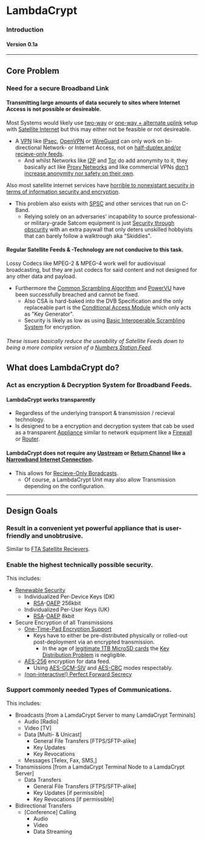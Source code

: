 # LambdaCrypt
### Introduction
#### Version 0.1a

---

## Core Problem
### Need for a secure Broadband Link
#### Transmitting large amounts of data securely to sites where Internet Access is not possible or desireable.
Most Systems would likely use [two-way](https://en.wikipedia.org/wiki/Satellite_Internet_access#Two-way_satellite-only_communication) or [one-way + alternate uplink](https://en.wikipedia.org/wiki/Satellite_Internet_access#One-way_receive,_with_terrestrial_transmit) setup with [Satellite Internet](https://en.wikipedia.org/wiki/Satellite_Internet_access) but this may either not be feasible or not desireable.
- A [VPN](https://en.wikipedia.org/wiki/Virtual_private_network) like [IPsec](https://en.wikipedia.org/wiki/IPsec#Tunnel_mode), [OpenVPN](https://en.wikipedia.org/wiki/OpenVPN) or [WireGuard](https://en.wikipedia.org/wiki/WireGuard) can only work on bi-directional Network- or Internet Access, not on [half-duplex and/or recieve-only feeds](https://en.wikipedia.org/wiki/Satellite_Internet_access#One-way_broadcast,_receive_only).
  - And whilst Networks like [I2P](https://en.wikipedia.org/wiki/I2P) and [Tor](https://en.wikipedia.org/wiki/Tor_(network)) do add anonymity to it, they basically act like [Proxy Networks](https://en.wikipedia.org/wiki/Proxy_server) and like commercial VPNs [don't increase anonymity nor safety on their own](https://en.wikipedia.org/wiki/Virtual_private_network#Common_misconceptions).

Also most satellite internet services have [horrible to nonexistant security in terms of information security and encryption](https://www.youtube.com/watch?v=y1tizjuzVzg).
  - This problem also exists with [SPSC](https://www.youtube.com/watch?v=7Zalmk-eZrM) and other services that run on C-Band.
    - Relying solely on an adversaries' incapability to source professional- or military-grade Satcom equipment is just [Security through obscurity](https://en.wikipedia.org/wiki/Security_through_obscurity) with an extra paywall that only deters unskilled hobbyists that can barely follow a walktrough aka "Skiddies".

#### Regular Satellite Feeds & -Technology are not conducive to this task.
Lossy Codecs like MPEG-2 & MPEG-4 work well for audiovisual broadcasting, but they are just codecs for said content and not designed for any other data and payload.
- Furthermore the [Common Scrambling Algorithm](https://en.wikipedia.org/wiki/Common_Scrambling_Algorithm) and [PowerVU](https://en.wikipedia.org/wiki/PowerVu) have been successfully breached and cannot be fixed.
  - Also CSA is hard-baked into the DVB Specification and the only replaceable part is the [Conditional Access Module](https://en.wikipedia.org/wiki/Conditional_access) which only acts as "Key Generator".
  - Security is likely as low as using [Basic Interoperable Scrambling System](https://en.wikipedia.org/wiki/Basic_Interoperable_Scrambling_System) for encryption.
###### These issues basically reduce the useability of Satellite Feeds down to being a more complex version of a [Numbers Station Feed](https://en.wikipedia.org/wiki/Numbers_station).

## What does LambdaCrypt do?
### Act as encryption & Decryption System for Broadband Feeds.
#### LambdaCrypt works transparently
- Regardless of the underlying transport & transmission / recieval technology.
- Is designed to be a encryption and decryption system that cab be used as a transparent [Appliance](https://en.wikipedia.org/wiki/Computer_appliance#Types_of_appliances) similar to network equipment like a [Firewall](https://en.wikipedia.org/wiki/Firewall_(computing)) or [Router](https://en.wikipedia.org/wiki/Router_(computing)).
#### LambdaCrypt does not require any [Upstream](https://en.wikipedia.org/wiki/Upstream_(networking)) or [Return Channel](https://en.wikipedia.org/wiki/Return_channel) like a [Narrowband Internet Connection](https://en.wikipedia.org/wiki/Satellite_Internet_access#One-way_receive,_with_terrestrial_transmit).
- This allows for [Recieve-Only Boradcasts](https://en.wikipedia.org/wiki/Satellite_Internet_access#One-way_broadcast,_receive_only).
  - Of course, a LambdaCrypt Unit may also allow Transmission depending on the configuration.

---
## Design Goals
### Result in a convenient yet powerful appliance that is user-friendly and unobtrusive.
Similar to [FTA Satellite Recievers](https://en.wikipedia.org/wiki/FTA_receiver).
### Enable the highest technically possible security.
This includes:
- [Renewable Security](https://en.wikipedia.org/wiki/Renewable_security)
  - Individualized Per-Device Keys (DK)
    - [RSA](https://en.wikipedia.org/wiki/RSA_(cryptosystem))-[OAEP](https://en.wikipedia.org/wiki/Optimal_asymmetric_encryption_padding) 256kbit
  - Individualized Per-User Keys (UK)
    - [RSA](https://en.wikipedia.org/wiki/RSA_(cryptosystem))-[OAEP](https://en.wikipedia.org/wiki/Optimal_asymmetric_encryption_padding) 8kbit
- Secure Encryption of all Transmissions
  - [One-Time-Pad Encryption Support](https://en.wikipedia.org/wiki/One-time_pad#Perfect_secrecy)
    - Keys have to either be pre-distributed physically or rolled-out post-deployment via an encrypted transmission.
      - In the age of [legitimate 1TB MicroSD cards](https://www.ign.com/articles/the-best-1tb-microsd-cards) the [Key Distribution Problem](https://en.wikipedia.org/wiki/One-time_pad#Key_distribution) is negligible.
  - [AES-256](https://en.wikipedia.org/wiki/Advanced_Encryption_Standard) encryption for data feed. 
    - Using [AES-GCM-SIV](https://en.wikipedia.org/wiki/Block_cipher_mode_of_operation#AES-GCM-SIV) and [AES-CBC](https://en.wikipedia.org/wiki/Block_cipher_mode_of_operation#Cipher_block_chaining_(CBC)) modes respectably.
  - [(non-interactive!) Perfect Forward Secrecy](https://en.wikipedia.org/wiki/Forward_secrecy#Non-interactive_forward_secrecy)
### Support commonly needed Types of Communications.
This includes:
- Broadcasts [from a LamdaCrypt Server to many LamdaCrypt Terminals]
  - Audio [Radio]
  - Video [TV]
  - Data [Multi- & Unicast]
    - General File Transfers [FTPS/SFTP-alike]
    - Key Updates
    - Key Revocations
  - Messages [Telex, Fax, SMS,]
- Transmissions [from a LamdaCrypt Terminal Node to a LamdaCrypt Server]
  - Data Transfers
    - General File Transfers [FTPS/SFTP-alike]
    - Key Updates [if permissible]
    - Key Revocations [if permissible]
- Bidirectional Transfers
  - [Conference] Calling 
    - Audio 
    - Video 
    - Data Streaming

